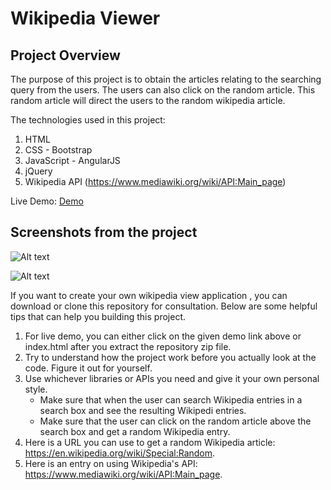 # Wikipedia Viewer

## Project Overview

The purpose of this project is to obtain the articles relating to the searching query from the users. The users can also click on the random article. This random article will direct the users to the random wikipedia article.

The technologies used in this project:
1. HTML
2. CSS - Bootstrap
3. JavaScript - AngularJS
4. jQuery
5. Wikipedia API (https://www.mediawiki.org/wiki/API:Main_page)

Live Demo: [Demo](tvipe.github.io/FCC_Wikipedia_Viewer/)

## Screenshots from the project
![Alt text](img/screenshot.png)

![Alt text](img/screenshot.png)

If you want to create your own wikipedia view application , you can download or clone this repository for consultation. Below are some helpful tips that can help you building this project.

1. For live demo, you can either click on the given demo link above or index.html after you extract the repository zip file.
2. Try to understand how the project work before you actually look at the code. Figure it out for yourself.
3. Use whichever libraries or APIs you need and give it your own personal style.
	- Make sure that when the user can search Wikipedia entries in a search box and see the resulting Wikipedi entries.
	- Make sure that the user can click on the random article above the search box and get a random Wikipedia entry.
4. Here is a URL you can use to get a random Wikipedia article: https://en.wikipedia.org/wiki/Special:Random.
5. Here is an entry on using Wikipedia's API: https://www.mediawiki.org/wiki/API:Main_page.





